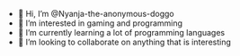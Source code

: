 - 👋 Hi, I’m @Nyanja-the-anonymous-doggo
- 👀 I’m interested in gaming and programming
- 🌱 I’m currently learning a lot of programming languages
- 💞️ I’m looking to collaborate on anything that is interesting

<!---
Nyanja-the-anonymous-doggo/Nyanja-the-anonymous-doggo is a ✨ special ✨ repository because its `README.md` (this file) appears on your GitHub profile.
You can click the Preview link to take a look at your changes.
--->
